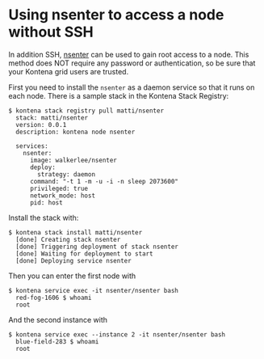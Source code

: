 # Using nsenter to access a node without SSH

In addition SSH, [nsenter](https://github.com/jpetazzo/nsenter) can be used to gain root access to a node. This method does NOT require any password or authentication, so be sure that your Kontena grid users are trusted.

First you need to install the `nsenter` as a daemon service so that it runs on each node. There is a sample stack in the Kontena Stack Registry:

    $ kontena stack registry pull matti/nsenter
      stack: matti/nsenter
      version: 0.0.1
      description: kontena node nsenter

      services:
        nsenter:
          image: walkerlee/nsenter
          deploy:
            strategy: daemon
          command: "-t 1 -m -u -i -n sleep 2073600"
          privileged: true
          network_mode: host
          pid: host

Install the stack with:

    $ kontena stack install matti/nsenter
      [done] Creating stack nsenter
      [done] Triggering deployment of stack nsenter
      [done] Waiting for deployment to start
      [done] Deploying service nsenter

Then you can enter the first node with

    $ kontena service exec -it nsenter/nsenter bash
      red-fog-1606 $ whoami
      root

And the second instance with

    $ kontena service exec --instance 2 -it nsenter/nsenter bash
      blue-field-283 $ whoami
      root

